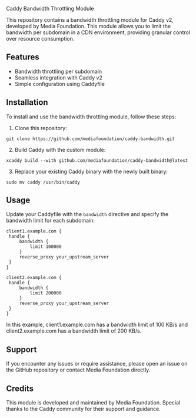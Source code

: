 Caddy Bandwidth Throttling Module

This repository contains a bandwidth throttling module for Caddy v2, developed by Media Foundation. This module allows you to limit the bandwidth per subdomain in a CDN environment, providing granular control over resource consumption.

## Features

- Bandwidth throttling per subdomain
- Seamless integration with Caddy v2
- Simple configuration using Caddyfile

## Installation

To install and use the bandwidth throttling module, follow these steps:

1. Clone this repository:

``git clone https://github.com/mediafoundation/caddy-bandwidth.git``

2. Build Caddy with the custom module:

``xcaddy build --with github.com/mediafoundation/caddy-bandwidth@latest``


3. Replace your existing Caddy binary with the newly built binary:

``sudo mv caddy /usr/bin/caddy``

## Usage

Update your Caddyfile with the `bandwidth` directive and specify the bandwidth limit for each subdomain:

```Caddyfile
client1.example.com {
 handle {
     bandwidth {
         limit 100000
     }
     reverse_proxy your_upstream_server
 }
}

client2.example.com {
 handle {
     bandwidth {
         limit 200000
     }
     reverse_proxy your_upstream_server
 }
}
```

In this example, client1.example.com has a bandwidth limit of 100 KB/s and client2.example.com has a bandwidth limit of 200 KB/s.

## Support
If you encounter any issues or require assistance, please open an issue on the GitHub repository or contact Media Foundation directly.

## Credits
This module is developed and maintained by Media Foundation. Special thanks to the Caddy community for their support and guidance.
